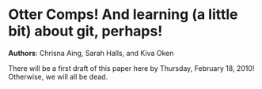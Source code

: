 # Otter Comps!  And learning (a little bit) about git, perhaps!
**Authors**: Chrisna Aing, Sarah Halls, and Kiva Oken  

There will be a first draft of this paper here by Thursday, February 18, 2010!
Otherwise, we will all be dead.